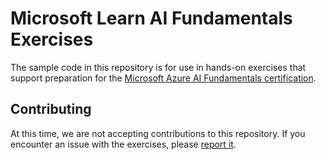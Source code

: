 # Microsoft Learn AI Fundamentals Exercises

The sample code in this repository is for use in hands-on exercises that support preparation for the [Microsoft Azure AI Fundamentals certification](https://docs.microsoft.com/learn/certifications/azure-ai-fundamentals).


## Contributing

At this time, we are not accepting contributions to this repository. If you encounter an issue with the exercises, please [report it](https://docs.microsoft.com/learn/support/troubleshooting#report-feedback).
